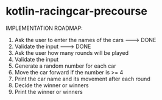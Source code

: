 # kotlin-racingcar-precourse

IMPLEMENTATION ROADMAP:

1. Ask the user to enter the names of the cars ---> DONE
2. Validate the input ---> DONE
3. Ask the user how many rounds will be played
4. Validate the input
5. Generate a random number for each car
6. Move the car forward if the number is >= 4
7. Print the car name and its movement after each round
8. Decide the winner or winners
9. Print the winner or winners
